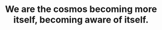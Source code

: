 ---
title: We are the cosmos becoming more itself, becoming aware of itself.
tags: non-dual TMWT
star: true
thebigidea: true
order: 1
---
